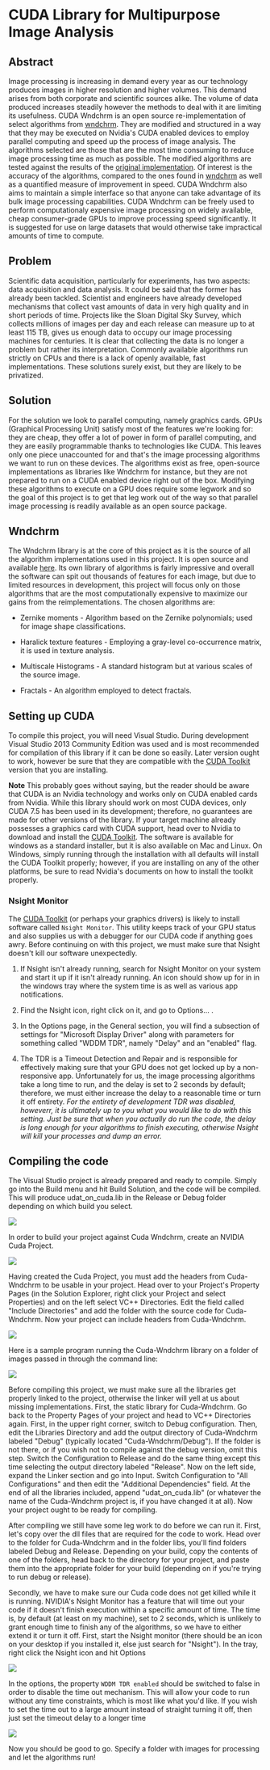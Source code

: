 # CUDA Library for Multipurpose Image Analysis

## Abstract

Image processing is increasing in demand every year as our technology produces
images in higher resolution and higher volumes. This demand arises from both
corporate and scientific sources alike. The volume of data produced increases
steadily however the methods to deal with it are limiting its usefulness. CUDA
Wndchrm is an open source re-implementation of select algorithms from
[wndchrm][]. They are modified and structured in a way that they may be
executed on Nvidia's CUDA enabled devices to employ parallel computing and
speed up the process of image analysis. The algorithms selected are those that
are the most time consuming to reduce image processing time as much as
possible. The modified algorithms are tested against the results of the
[original implementation][wndchrm]. Of interest is the accuracy of the 
algorithms, compared to the ones found in [wndchrm][] as well as a quantified
measure of improvement in speed. CUDA Wndchrm also aims to maintain a simple
interface so that anyone can take advantage of its bulk image processing
capabilities. CUDA Wndchrm can be freely used to perform computationaly
expensive image processing on widely available, cheap consumer-grade GPUs to
improve processing speed significantly. It is suggested for use on large
datasets that would otherwise take impractical amounts of time to compute. 

## Problem

Scientific data acquisition, particularly for experiments, has two aspects:
data acquisition and data analysis. It could be said that the former has
already been tackled. Scientist and engineers have already developed mechanisms
that collect vast amounts of data in very high quality and in short periods of
time. Projects like the Sloan Digital Sky Survey, which collects millions of
images per day and each release can measure up to at least 115 TB, gives us
enough data to occupy our image processing machines for centuries. It is clear
that collecting the data is no longer a problem but rather its interpretation.
Commonly available algorithms run strictly on CPUs and there is a lack of
openly available, fast implementations. These solutions surely exist, but they
are likely to be privatized. 

## Solution

For the solution we look to parallel computing, namely graphics cards. GPUs
(Graphical Processing Unit) satisfy most of the features we're looking for:
they are cheap, they offer a lot of power in form of parallel computing, and
they are easily programmable thanks to technologies like CUDA. This leaves only
one piece unaccounted for and that's the image processing algorithms we want to
run on these devices. The algorithms exist as free, open-source implementations
as libraries like Wndchrm for instance, but they are not prepared to run on a
CUDA enabled device right out of the box. Modifying these algorithms to execute
on a GPU does require some legwork and so the goal of this project is to get
that leg work out of the way so that parallel image processing is readily
available as an open source package.

## Wndchrm

The Wndchrm library is at the core of this project as it is the source of all
the algorithm implementations used in this project. It is open source and
available [here][wndchrm]. Its own library of algorithms is fairly impressive
and overall the software can spit out thousands of features for each image, but
due to limited resources in development, this project will focus only on those
algorithms that are the most computationally expensive to maximize our gains
from the reimplementations. The chosen algorithms are:

+ Zernike moments - Algorithm based on the Zernike polynomials; used for image
shape classifications.  

+ Haralick texture features - Employing a gray-level co-occurrence matrix, it
is used in texture analysis.  

+ Multiscale Histograms - A standard histogram but at various scales of the
source image.  

+ Fractals - An algorithm employed to detect fractals.

## Setting up CUDA

To compile this project, you will need Visual Studio. During development Visual
Studio 2013 Community Edition was used and is most recommended for compilation
of this library if it can be done so easily. Later version ought to work,
however be sure that they are compatible with the [CUDA Toolkit][] version that
you are installing.

**Note** This probably goes without saying, but the reader should be aware that
CUDA is an Nvidia technology and works only on CUDA enabled cards from Nvidia.
While this library should work on most CUDA devices, only CUDA 7.5 has been
used in its development; therefore, no guarantees are made for other versions
of the library.  If your target machine already possesses a graphics card with
CUDA support, head over to Nvidia to download and install the [CUDA Toolkit][].
The software is available for windows as a standard installer, but it is also
available on Mac and Linux. On Windows, simply running through the installation
with all defaults will install the CUDA Toolkit properly; however, if you are
installing on any of the other platforms, be sure to read Nvidia's documents on
how to install the toolkit properly.

### Nsight Monitor

The [CUDA Toolkit][] (or perhaps your graphics drivers) is likely to install
software called `Nsight Monitor`. This utility keeps track of your GPU status
and also supplies us with a debugger for our CUDA code if anything goes awry.
Before continuing on with this project, we must make sure that Nsight doesn't
kill our software unexpectedly.

1. If Nsight isn't already running, search for Nsight Monitor on your system
and start it up if it isn't already running. An icon should show up for in in
the windows tray where the system time is as well as various app notifications. 

2. Find the Nsight icon, right click on it, and go to Options... .

3. In the Options page, in the General section, you will find a subsection of
settings for "Microsoft Display Driver" along with parameters for something
called "WDDM TDR", namely "Delay" and an "enabled" flag. 

4. The TDR is a Timeout Detection and Repair and is responsible for effectively
making sure that your GPU does not get locked up by a non-responsive app.
Unfortunately for us, the image processing algorithms take a long time to run,
and the delay is set to 2 seconds by default; therefore, we must either
increase the delay to a reasonable time or turn it off entirety. 
*For the entirety of development TDR was disabled, howeverr, it is ultimately
up to you what you would like to do with this setting. Just be sure that when
you actually do run the code, the delay is long enough for your algorithms to
finish executing, otherwise Nsight will kill your processes and dump an error.*

## Compiling the code

The Visual Studio project is already prepared and ready to compile. Simply go
into the Build menu and hit Build Solution, and the code will be compiled. This
will produce udat_on_cuda.lib in the Release or Debug folder depending on which
build you select.

![][Figure 1]

In order to build your project against Cuda Wndchrm, create an NVIDIA Cuda
Project.

![][Figure 2]

Having created the Cuda Project, you must add the headers from Cuda-Wndchrm to
be usable in your project. Head over to your Project's Property Pages (in the
Solution Explorer, right click your Project and select Properties) and on the
left select VC++ Directories. Edit the field called "Include Directories" and
add the folder with the source code for Cuda-Wndchrm. Now your project can
include headers from Cuda-Wndchrm.

![][Figure 3]

Here is a sample program running the Cuda-Wndchrm library on a folder of images
passed in through the command line:

![][Figure 4]

Before compiling this project, we must make sure all the libraries get properly
linked to the project, otherwise the linker will yell at us about missing
implementations. First, the static library for Cuda-Wndchrm. Go back to the
Property Pages of your project and head to VC++ Directories again. First, in
the upper right corner, switch to Debug configuration. Then, edit the Libraries
Directory and add the output directory of Cuda-Wndchrm labeled "Debug"
(typically located "Cuda-Wndchrm/Debug"). If the folder is not there, or if you
wish not to compile against the debug version, omit this step. Switch the
Configuration to Release and do the same thing except this time selecting the
output directory labeled "Release". Now on the left side, expand the Linker
section and go into Input. Switch Configuration to "All Configurations" and
then edit the "Additional Dependencies" field. At the end of all the libraries
included, append "udat_on_cuda.lib" (or whatever the name of the Cuda-Wndchrm
project is, if you have changed it at all). Now your project ought to be ready
for compiling.

After compiling we still have some leg work to do before we can run it. First,
let's copy over the dll files that are required for the code to work. Head over
to the folder for Cuda-Wndchrm and in the folder libs, you'll find folders
labeled Debug and Release. Depending on your build, copy the contents of one of
the folders, head back to the directory for your project, and paste them into
the appropriate folder for your build (depending on if you're trying to run
debug or release).

Secondly, we have to make sure our Cuda code does not get killed while it is
running. NVIDIA's Nsight Monitor has a feature that will time out your code if
it doesn't finish execution within a specific amount of time. The time is, by
default (at least on my machine), set to 2 seconds, which is unlikely to grant
enough time to finish any of the algorithms, so we have to either extend it or
turn it off. First, start the Nsight monitor (there should be an icon on your
desktop if you installed it, else just search for "Nsight"). In the tray, right
click the Nsight icon and hit Options

![][Figure 5]

In the options, the property `WDDM TDR enabled` should be switched to false in
order to disable the time out mechanism. This will allow your code to run
without any time constraints, which is most like what you'd like. If you wish
to set the time out to a large amount instead of straight turning it off, then
just set the timeout delay to a longer time

![][Figure 6]

Now you should be good to go. Specify a folder with images for processing and
let the algorithms run!

[wndchrm]: http://scfbm.biomedcentral.com/articles/10.1186/1751-0473-3-13
[CUDA Toolkit]: https://developer.nvidia.com/cuda-downloads

[Figure 1]: https://github.com/kjarosz/Cuda-Wndchrm/blob/gh-pages/Build%20Button.png?raw=true
[Figure 2]: https://github.com/kjarosz/Cuda-Wndchrm/blob/gh-pages/New%20Project.png?raw=true
[Figure 3]: https://github.com/kjarosz/Cuda-Wndchrm/blob/gh-pages/Include%20Directories.png?raw=true
[Figure 4]: https://github.com/kjarosz/Cuda-Wndchrm/blob/gh-pages/Test%20Program.png?raw=true
[Figure 5]: https://github.com/kjarosz/Cuda-Wndchrm/blob/gh-pages/nsight-icon.png?raw=true
[Figure 6]: https://github.com/kjarosz/Cuda-Wndchrm/blob/gh-pages/nsight-options.png?raw=true

